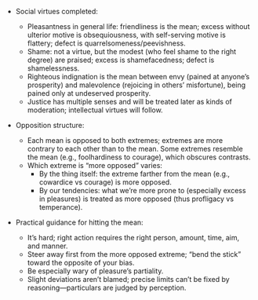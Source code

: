 - Social virtues completed:
  - Pleasantness in general life: friendliness is the mean; excess without ulterior motive is obsequiousness, with self-serving motive is flattery; defect is quarrelsomeness/peevishness.
  - Shame: not a virtue, but the modest (who feel shame to the right degree) are praised; excess is shamefacedness; defect is shamelessness.
  - Righteous indignation is the mean between envy (pained at anyone’s prosperity) and malevolence (rejoicing in others’ misfortune), being pained only at undeserved prosperity.
  - Justice has multiple senses and will be treated later as kinds of moderation; intellectual virtues will follow.

- Opposition structure:
  - Each mean is opposed to both extremes; extremes are more contrary to each other than to the mean. Some extremes resemble the mean (e.g., foolhardiness to courage), which obscures contrasts.
  - Which extreme is “more opposed” varies:
    - By the thing itself: the extreme farther from the mean (e.g., cowardice vs courage) is more opposed.
    - By our tendencies: what we’re more prone to (especially excess in pleasures) is treated as more opposed (thus profligacy vs temperance).

- Practical guidance for hitting the mean:
  - It’s hard; right action requires the right person, amount, time, aim, and manner.
  - Steer away first from the more opposed extreme; “bend the stick” toward the opposite of your bias.
  - Be especially wary of pleasure’s partiality.
  - Slight deviations aren’t blamed; precise limits can’t be fixed by reasoning—particulars are judged by perception.